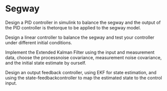 # Segway
Design a PID controller in simulink to balance the segway and the output of the PID controller is thetorque to be applied to the segway model.

Design a linear controller to balance the segway and test your controller under different initial conditions.

Implement  the  Extended  Kalman  Filter  using  the  input  and  measurement  data,  choose  the  processnoise covariance, measurement noise   covariance, and the initial state estimate by ourself.

Design  an  output  feedback  controller,  using  EKF  for  state  estimation,  and  using  the  state-feedbackcontroller to map the estimated   state to the control input.
